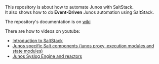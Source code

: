 This repository is about how to automate Junos with SaltStack.  
It also shows how to do **Event-Driven** Junos automation using SaltStack.  

The repository's documentation is on [wiki](https://github.com/ksator/junos-automation-with-saltstack/wiki)

There are how to videos on youtube: 
- [Introduction to SaltStack](https://www.youtube.com/watch?v=JK7z6xnj1k0)
- [Junos specific Salt components (junos proxy, execution modules and state modules)](https://www.youtube.com/watch?v=QE1l8OMwjQU)
- [Junos Syslog Engine and reactors](https://www.youtube.com/watch?v=QFU6RzCgG4I)

